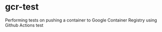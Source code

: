 # gcr-test
Performing tests on pushing a container to Google Container Registry using Github Actions
test
